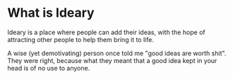 # What is Ideary
Ideary is a place where people can add their ideas, with the hope of attracting other people to help them bring it to life. 

A wise (yet demotivating) person once told me "good ideas are worth shit". They were right, because what they meant that a good idea kept in your head is of no use to anyone. 
